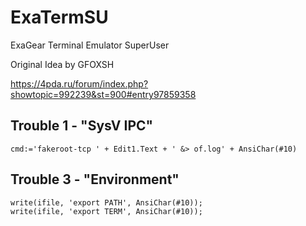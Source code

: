 # ExaTermSU
ExaGear Terminal Emulator SuperUser

Original Idea by GFOXSH

https://4pda.ru/forum/index.php?showtopic=992239&st=900#entry97859358

## Trouble 1 - "SysV IPC"

    cmd:='fakeroot-tcp ' + Edit1.Text + ' &> of.log' + AnsiChar(#10)

## Trouble 3 - "Environment"

    write(ifile, 'export PATH', AnsiChar(#10));
    write(ifile, 'export TERM', AnsiChar(#10));
